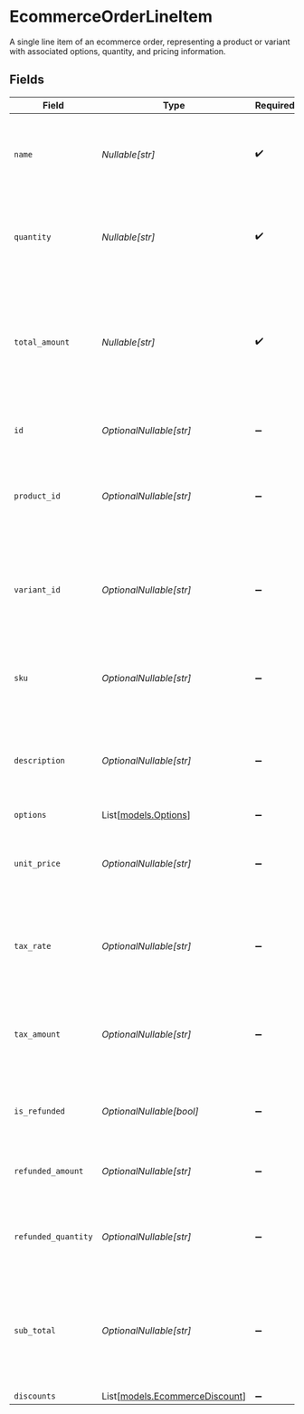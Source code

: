 # EcommerceOrderLineItem

A single line item of an ecommerce order, representing a product or variant with associated options, quantity, and pricing information.


## Fields

| Field                                                                                                        | Type                                                                                                         | Required                                                                                                     | Description                                                                                                  | Example                                                                                                      |
| ------------------------------------------------------------------------------------------------------------ | ------------------------------------------------------------------------------------------------------------ | ------------------------------------------------------------------------------------------------------------ | ------------------------------------------------------------------------------------------------------------ | ------------------------------------------------------------------------------------------------------------ |
| `name`                                                                                                       | *Nullable[str]*                                                                                              | :heavy_check_mark:                                                                                           | The name of the product or variant associated with the line item.                                            | Midnight 16inch MacBook Pro                                                                                  |
| `quantity`                                                                                                   | *Nullable[str]*                                                                                              | :heavy_check_mark:                                                                                           | The quantity of the product or variant associated with the line item.                                        | 2                                                                                                            |
| `total_amount`                                                                                               | *Nullable[str]*                                                                                              | :heavy_check_mark:                                                                                           | The total amount for the product(s) or variant associated with the line item, including taxes and discounts. | 43.18                                                                                                        |
| `id`                                                                                                         | *OptionalNullable[str]*                                                                                      | :heavy_minus_sign:                                                                                           | A unique identifier for an object.                                                                           | 12345                                                                                                        |
| `product_id`                                                                                                 | *OptionalNullable[str]*                                                                                      | :heavy_minus_sign:                                                                                           | A unique identifier for the product associated with the line item.                                           | def456                                                                                                       |
| `variant_id`                                                                                                 | *OptionalNullable[str]*                                                                                      | :heavy_minus_sign:                                                                                           | A unique identifier for the variant of the product associated with the line item, if applicable.             | ghi789                                                                                                       |
| `sku`                                                                                                        | *OptionalNullable[str]*                                                                                      | :heavy_minus_sign:                                                                                           | The SKU of the product or variant associated with the line item.                                             | MBP123-16GB-SILVER-13                                                                                        |
| `description`                                                                                                | *OptionalNullable[str]*                                                                                      | :heavy_minus_sign:                                                                                           | The description of the product or variant associated with the line item.                                     | Powerful and portable, the MacBook Pro is perfect for professionals and creatives.                           |
| `options`                                                                                                    | List[[models.Options](../models/options.md)]                                                                 | :heavy_minus_sign:                                                                                           | N/A                                                                                                          |                                                                                                              |
| `unit_price`                                                                                                 | *OptionalNullable[str]*                                                                                      | :heavy_minus_sign:                                                                                           | The unit price of the product or variant associated with the line item.                                      | 19.99                                                                                                        |
| `tax_rate`                                                                                                   | *OptionalNullable[str]*                                                                                      | :heavy_minus_sign:                                                                                           | The tax rate applied to the product or variant associated with the line item.                                | 0.08                                                                                                         |
| `tax_amount`                                                                                                 | *OptionalNullable[str]*                                                                                      | :heavy_minus_sign:                                                                                           | The total tax amount applied to the product or variant associated with the line item.                        | 1.6                                                                                                          |
| `is_refunded`                                                                                                | *OptionalNullable[bool]*                                                                                     | :heavy_minus_sign:                                                                                           | Whether the line item has been refunded.                                                                     | false                                                                                                        |
| `refunded_amount`                                                                                            | *OptionalNullable[str]*                                                                                      | :heavy_minus_sign:                                                                                           | The amount of the line item that has been refunded.                                                          | 0                                                                                                            |
| `refunded_quantity`                                                                                          | *OptionalNullable[str]*                                                                                      | :heavy_minus_sign:                                                                                           | The quantity of the line item that has been refunded.                                                        | 0                                                                                                            |
| `sub_total`                                                                                                  | *OptionalNullable[str]*                                                                                      | :heavy_minus_sign:                                                                                           | The sub total for the product(s) or variant associated with the line item, excluding taxes and discounts.    | 43.18                                                                                                        |
| `discounts`                                                                                                  | List[[models.EcommerceDiscount](../models/ecommercediscount.md)]                                             | :heavy_minus_sign:                                                                                           | N/A                                                                                                          |                                                                                                              |